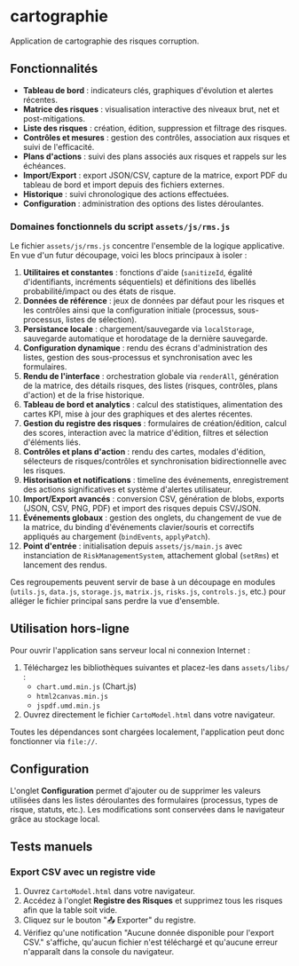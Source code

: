 # cartographie

Application de cartographie des risques corruption.

## Fonctionnalités

- **Tableau de bord** : indicateurs clés, graphiques d'évolution et alertes récentes.
- **Matrice des risques** : visualisation interactive des niveaux brut, net et post-mitigations.
- **Liste des risques** : création, édition, suppression et filtrage des risques.
- **Contrôles et mesures** : gestion des contrôles, association aux risques et suivi de l'efficacité.
- **Plans d'actions** : suivi des plans associés aux risques et rappels sur les échéances.
- **Import/Export** : export JSON/CSV, capture de la matrice, export PDF du tableau de bord et import depuis des fichiers externes.
- **Historique** : suivi chronologique des actions effectuées.
- **Configuration** : administration des options des listes déroulantes.

### Domaines fonctionnels du script `assets/js/rms.js`

Le fichier `assets/js/rms.js` concentre l'ensemble de la logique applicative. En vue d'un futur découpage, voici les blocs principaux à isoler :

1. **Utilitaires et constantes** : fonctions d'aide (`sanitizeId`, égalité d'identifiants, incréments séquentiels) et définitions des libellés probabilité/impact ou des états de risque.
2. **Données de référence** : jeux de données par défaut pour les risques et les contrôles ainsi que la configuration initiale (processus, sous-processus, listes de sélection).
3. **Persistance locale** : chargement/sauvegarde via `localStorage`, sauvegarde automatique et horodatage de la dernière sauvegarde.
4. **Configuration dynamique** : rendu des écrans d'administration des listes, gestion des sous-processus et synchronisation avec les formulaires.
5. **Rendu de l'interface** : orchestration globale via `renderAll`, génération de la matrice, des détails risques, des listes (risques, contrôles, plans d'action) et de la frise historique.
6. **Tableau de bord et analytics** : calcul des statistiques, alimentation des cartes KPI, mise à jour des graphiques et des alertes récentes.
7. **Gestion du registre des risques** : formulaires de création/édition, calcul des scores, interaction avec la matrice d'édition, filtres et sélection d'éléments liés.
8. **Contrôles et plans d'action** : rendu des cartes, modales d'édition, sélecteurs de risques/contrôles et synchronisation bidirectionnelle avec les risques.
9. **Historisation et notifications** : timeline des événements, enregistrement des actions significatives et système d'alertes utilisateur.
10. **Import/Export avancés** : conversion CSV, génération de blobs, exports (JSON, CSV, PNG, PDF) et import des risques depuis CSV/JSON.
11. **Événements globaux** : gestion des onglets, du changement de vue de la matrice, du binding d'événements clavier/souris et correctifs appliqués au chargement (`bindEvents`, `applyPatch`).
12. **Point d'entrée** : initialisation depuis `assets/js/main.js` avec instanciation de `RiskManagementSystem`, attachement global (`setRms`) et lancement des rendus.

Ces regroupements peuvent servir de base à un découpage en modules (`utils.js`, `data.js`, `storage.js`, `matrix.js`, `risks.js`, `controls.js`, etc.) pour alléger le fichier principal sans perdre la vue d'ensemble.

## Utilisation hors-ligne

Pour ouvrir l'application sans serveur local ni connexion Internet :

1. Téléchargez les bibliothèques suivantes et placez-les dans `assets/libs/` :
   - `chart.umd.min.js` (Chart.js)
   - `html2canvas.min.js`
   - `jspdf.umd.min.js`
2. Ouvrez directement le fichier `CartoModel.html` dans votre navigateur.

Toutes les dépendances sont chargées localement, l'application peut donc fonctionner via `file://`.

## Configuration

L'onglet **Configuration** permet d'ajouter ou de supprimer les valeurs utilisées dans les listes déroulantes des formulaires (processus, types de risque, statuts, etc.). Les modifications sont conservées dans le navigateur grâce au stockage local.

## Tests manuels

### Export CSV avec un registre vide

1. Ouvrez `CartoModel.html` dans votre navigateur.
2. Accédez à l'onglet **Registre des Risques** et supprimez tous les risques afin que la table soit vide.
3. Cliquez sur le bouton "📤 Exporter" du registre.
4. Vérifiez qu'une notification "Aucune donnée disponible pour l'export CSV." s'affiche, qu'aucun fichier n'est téléchargé et qu'aucune erreur n'apparaît dans la console du navigateur.
